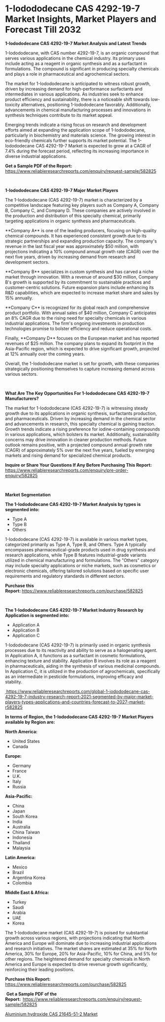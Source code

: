 <p><h1>1-Iodododecane CAS 4292-19-7 Market Insights, Market Players and Forecast Till 2032</h1></p><p><strong>1-Iodododecane CAS 4292-19-7 Market Analysis and Latest Trends</strong></p>
<p><p>1-Iodododecane, with CAS number 4292-19-7, is an organic compound that serves various applications in the chemical industry. Its primary uses include acting as a reagent in organic synthesis and as a surfactant in formulations. The compound is significant in producing specialty chemicals and plays a role in pharmaceutical and agrochemical sectors.</p><p>The market for 1-Iodododecane is anticipated to witness robust growth, driven by increasing demand for high-performance surfactants and intermediates in various applications. As industries seek to enhance product efficiency and sustainability, there is a noticeable shift towards low-toxicity alternatives, positioning 1-Iodododecane favorably. Additionally, advancements in chemical manufacturing processes and innovations in synthesis techniques contribute to its market appeal.</p><p>Emerging trends indicate a rising focus on research and development efforts aimed at expanding the application scope of 1-Iodododecane, particularly in biochemistry and materials science. The growing interest in eco-friendly chemicals further supports its market potential. The 1-Iodododecane CAS 4292-19-7 Market is expected to grow at a CAGR of 7.4% during the forecast period, reflecting its increasing importance in diverse industrial applications.</p></p>
<p><strong>Get a Sample PDF of the Report:&nbsp;</strong> <a href="https://www.reliableresearchreports.com/enquiry/request-sample/582825?utm_campaign=3051&utm_medium=2&utm_source=Github&utm_content=ia&utm_term=23032025&utm_id=1-iodododecane-cas-4292-19-7">https://www.reliableresearchreports.com/enquiry/request-sample/582825</a></p>
<p>&nbsp;</p>
<p><strong>1-Iodododecane CAS 4292-19-7 Major Market Players</strong></p>
<p><p>The 1-Iodododecane (CAS 4292-19-7) market is characterized by a competitive landscape featuring key players such as Company A, Company B, Company C, and Company D. These companies are actively involved in the production and distribution of this specialty chemical, primarily targeting applications in organic synthesis and pharmaceuticals.</p><p>**Company A** is one of the leading producers, focusing on high-quality chemical compounds. It has experienced consistent growth due to its strategic partnerships and expanding production capacity. The company's revenue in the last fiscal year was approximately $50 million, with projections indicating a 10% compound annual growth rate (CAGR) over the next five years, driven by increasing demand from research and development sectors.</p><p>**Company B** specializes in custom synthesis and has carved a niche market through innovation. With a revenue of around $30 million, Company B's growth is supported by its commitment to sustainable practices and customer-centric solutions. Future expansion plans include enhancing its R&D capabilities, which are expected to increase market share and sales by 15% annually.</p><p>**Company C** is recognized for its global reach and comprehensive product portfolio. With annual sales of $40 million, Company C anticipates an 8% CAGR due to the rising need for specialty chemicals in various industrial applications. The firm's ongoing investments in production technologies promise to bolster efficiency and reduce operational costs.</p><p>Finally, **Company D** focuses on the European market and has reported revenues of $25 million. The company plans to expand its footprint in the Asia-Pacific region, which is expected to drive significant growth, projected at 12% annually over the coming years.</p><p>Overall, the 1-Iodododecane market is set for growth, with these companies strategically positioning themselves to capture increasing demand across various sectors.</p></p>
<p>&nbsp;</p>
<p><strong>What Are The Key Opportunities For 1-Iodododecane CAS 4292-19-7 Manufacturers?</strong></p>
<p><p>The market for 1-Iodododecane (CAS 4292-19-7) is witnessing steady growth due to its applications in organic synthesis, surfactants production, and pharmaceuticals. Driven by increasing demand in the chemical sector and advancements in research, this specialty chemical is gaining traction. Growth trends indicate a rising preference for iodine-containing compounds in various applications, which bolsters its market. Additionally, sustainability concerns may drive innovation in cleaner production methods. Future outlook remains positive, with a projected compound annual growth rate (CAGR) of approximately 5% over the next five years, fueled by emerging markets and rising demand for specialized chemical products.</p></p>
<p><strong>Inquire or Share Your Questions If Any Before Purchasing This Report:</strong> <a href="https://www.reliableresearchreports.com/enquiry/pre-order-enquiry/582825?utm_campaign=3051&utm_medium=2&utm_source=Github&utm_content=ia&utm_term=23032025&utm_id=1-iodododecane-cas-4292-19-7">https://www.reliableresearchreports.com/enquiry/pre-order-enquiry/582825</a></p>
<p>&nbsp;</p>
<p><strong>Market Segmentation</strong></p>
<p><strong>The 1-Iodododecane CAS 4292-19-7 Market Analysis by types is segmented into:</strong></p>
<p><ul><li>Type A</li><li>Type B</li><li>Others</li></ul></p>
<p><p>1-Iodododecane (CAS 4292-19-7) is available in various market types, categorized primarily as Type A, Type B, and Others. Type A typically encompasses pharmaceutical-grade products used in drug synthesis and research applications, while Type B features industrial-grade variants utilized in chemical manufacturing and formulations. The "Others" category may include specialty applications or niche markets, such as cosmetics or electronic chemicals, offering tailored solutions based on specific user requirements and regulatory standards in different sectors.</p></p>
<p><strong>Purchase this Report:&nbsp;</strong><a href="https://www.reliableresearchreports.com/purchase/582825?utm_campaign=3051&utm_medium=2&utm_source=Github&utm_content=ia&utm_term=23032025&utm_id=1-iodododecane-cas-4292-19-7">https://www.reliableresearchreports.com/purchase/582825</a></p>
<p>&nbsp;</p>
<p><strong>The 1-Iodododecane CAS 4292-19-7 Market Industry Research by Application is segmented into:</strong></p>
<p><ul><li>Application A</li><li>Application B</li><li>Application C</li></ul></p>
<p><p>1-Iodododecane (CAS 4292-19-7) is primarily used in organic synthesis processes due to its reactivity and ability to serve as a halogenating agent. In Application A, it functions as a surfactant in cosmetic formulations, enhancing texture and stability. Application B involves its role as a reagent in pharmaceuticals, aiding in the synthesis of various medicinal compounds. In Application C, it is utilized in the production of agrochemicals, specifically as an intermediate in pesticide formulations, improving efficacy and stability.</p></p>
<p><a href="https://www.reliableresearchreports.com/global-1-iodododecane-cas-4292-19-7-industry-research-report-2021-segmented-by-major-market-players-types-applications-and-countries-forecast-to-2027-market-r582825?utm_campaign=3051&utm_medium=2&utm_source=Github&utm_content=ia&utm_term=23032025&utm_id=1-iodododecane-cas-4292-19-7">&nbsp;https://www.reliableresearchreports.com/global-1-iodododecane-cas-4292-19-7-industry-research-report-2021-segmented-by-major-market-players-types-applications-and-countries-forecast-to-2027-market-r582825</a></p>
<p><strong>In terms of Region, the 1-Iodododecane CAS 4292-19-7 Market Players available by Region are:</strong></p>
<p>
    <p> <strong> North America: </strong>
        <ul>
            <li>United States</li>
            <li>Canada</li>
        </ul>
        </p> 
    <p> <strong> Europe: </strong>
        <ul>
            <li>Germany</li>
            <li>France</li>
            <li>U.K.</li>
            <li>Italy</li>
            <li>Russia</li>
        </ul>
        </p> 
    <p> <strong> Asia-Pacific: </strong>
        <ul>
            <li>China</li>
            <li>Japan</li>
            <li>South Korea</li>
            <li>India</li>
            <li>Australia</li>
            <li>China Taiwan</li>
            <li>Indonesia</li>
            <li>Thailand</li>
            <li>Malaysia</li>
        </ul>
        </p> 
    <p> <strong> Latin America: </strong>
        <ul>
            <li>Mexico</li>
            <li>Brazil</li>
            <li>Argentina Korea</li>
            <li>Colombia</li>
        </ul>
        </p> 
    <p> <strong> Middle East & Africa: </strong>
        <ul>
            <li>Turkey</li>
            <li>Saudi</li>
            <li>Arabia</li>
            <li>UAE</li>
            <li>Korea</li>
        </ul>
    </p>
    </p>
<p><p>The 1-Iodododecane market (CAS 4292-19-7) is poised for substantial growth across various regions, with projections indicating that North America and Europe will dominate due to increasing industrial applications and research initiatives. The market shares are estimated at 35% for North America, 30% for Europe, 20% for Asia-Pacific, 10% for China, and 5% for other regions. The heightened demand for specialty chemicals in North America and Europe is expected to drive revenue growth significantly, reinforcing their leading positions.</p></p>
<p><strong>Purchase this Report: </strong><a href="https://www.reliableresearchreports.com/purchase/582825?utm_campaign=3051&utm_medium=2&utm_source=Github&utm_content=ia&utm_term=23032025&utm_id=1-iodododecane-cas-4292-19-7">https://www.reliableresearchreports.com/purchase/582825</a></p>
<p>&nbsp;<strong>Get a Sample PDF of the Report:&nbsp;&nbsp;</strong><a href="https://www.reliableresearchreports.com/enquiry/request-sample/582825?utm_campaign=3051&utm_medium=2&utm_source=Github&utm_content=ia&utm_term=23032025&utm_id=1-iodododecane-cas-4292-19-7">https://www.reliableresearchreports.com/enquiry/request-sample/582825</a></p>
<p><strong></strong></p>
<p><p><a href="https://github.com/saoneubeh8/Market-Research-Report-List-1/blob/main/aluminium-hydroxide-cas-21645-51-2-market.md?utm_campaign=3051&utm_medium=2&utm_source=Github&utm_content=ia&utm_term=23032025&utm_id=1-iodododecane-cas-4292-19-7">Aluminium hydroxide CAS 21645-51-2 Market</a></p></p>